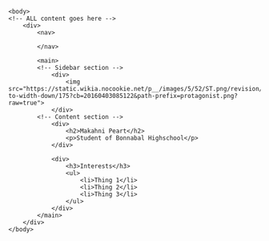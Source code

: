 <!DOCTYPE HTML>
<html>
    <head>
      <title>Ragu Domain</title>
    </head>
    
    <body>
    <!-- ALL content goes here -->
        <div>
            <nav>

            </nav>

            <main>
            <!-- Sidebar section -->
                <div>
                    <img src="https://static.wikia.nocookie.net/p__/images/5/52/ST.png/revision/latest/scale-to-width-down/175?cb=20160403085122&path-prefix=protagonist.png?raw=true">
                </div>
            <!-- Content section -->
                <div>
                    <h2>Makahni Peart</h2>
                    <p>Student of Bonnabal Highschool</p>
                </div>

                <div>
                    <h3>Interests</h3>
                    <ul>
                        <li>Thing 1</li>
                        <li>Thing 2</li>
                        <li>Thing 3</li>
                    </ul>
                </div>
            </main>
        </div>
    </body>
</html>